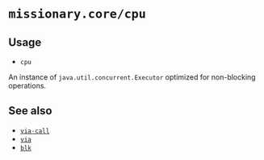 # `missionary.core/cpu`

## Usage
* `cpu`

An instance of `java.util.concurrent.Executor` optimized for non-blocking operations.

## See also
* [`via-call`](/api/missionary.core/via-call.html)
* [`via`](/api/missionary.core/via.html)
* [`blk`](/api/missionary.core/blk.html)
